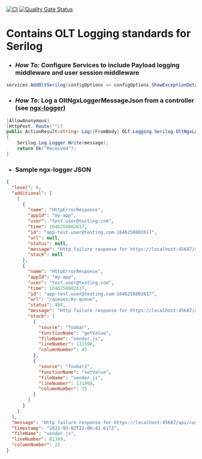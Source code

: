 ﻿[![CI](https://github.com/OuterlimitsTech/olt-dotnet-core/actions/workflows/build.yml/badge.svg)](https://github.com/OuterlimitsTech/olt-dotnet-core/actions/workflows/build.yml) [![Quality Gate Status](https://sonarcloud.io/api/project_badges/measure?project=OuterlimitsTech_olt-dotnet-core&metric=alert_status)](https://sonarcloud.io/summary/new_code?id=OuterlimitsTech_olt-dotnet-core)

# Contains OLT Logging standards for Serilog

- ### _How To:_ Configure Services to include Payload logging middleware and user session middleware

```csharp
services.AddOltSerilog(configOptions => configOptions.ShowExceptionDetails = AppSettings.Hosting.ShowExceptionDetails);
```

- ### _How To:_ Log a OltNgxLoggerMessageJson from a controller (see [ngx-logger](https://github.com/dbfannin/ngx-logger))

```csharp
[AllowAnonymous]
[HttpPost, Route("")]
public ActionResult<string> Log([FromBody] OLT.Logging.Serilog.OltNgxLoggerMessageJson message)
{
    Serilog.Log.Logger.Write(message);
    return Ok("Received");
}
```

- ### Sample ngx-logger JSON

```json
{
  "level": 6,
  "additional": [
    [
      {
        "name": "HttpErrorResponse",
        "appId": "my-app",
        "user": "test.user@testing.com",
        "time": 1646258802617,
        "id": "app-test.user@testing.com-1646258802617",
        "url": null,
        "status": null,
        "message": "Http failure response for https://localhost:45687/api/customers/1111/images/base64?aspectValue=80&aspectRatio=width&api-version=1.0: 500 OK",
        "stack": null
      },
      {
        "name": "HttpErrorResponse",
        "appId": "my-app",
        "user": "test.user@testing.com",
        "time": 1646258802617,
        "id": "app-test.user@testing.com-1646258802617",
        "url": "/queues/my-queue",
        "status": 404,
        "message": "Http failure response for https://localhost:45687/api/customers/1111/images/base64?aspectValue=80&aspectRatio=width&api-version=1.0: 404 OK",
        "stack": [
          {
            "source": "foobar",
            "functionName": "getValue",
            "fileName": "vendor.js",
            "lineNumber": 131598,
            "columnNumber": 45
          },
          {
            "source": "foobar2",
            "functionName": "setValue",
            "fileName": "vendor.js",
            "lineNumber": 131998,
            "columnNumber": 75
          }
        ]
      }
    ]
  ],
  "message": "Http failure response for https://localhost:45687/api/customers/1111/images/base64?aspectValue=80&aspectRatio=width&api-version=1.0: 404 OK",
  "timestamp": "2022-03-02T22:06:42.617Z",
  "fileName": "vendor.js",
  "lineNumber": 81349,
  "columnNumber": 21
}
```
